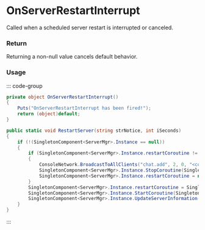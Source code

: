 # OnServerRestartInterrupt
<Badge type="info" text="Server"/>[<Badge type="danger" text="Carbon Compatible"/>](https://github.com/CarbonCommunity/Carbon)[<Badge type="warning" text="Oxide Compatible"/>](https://github.com/OxideMod/Oxide.Rust)
Called when a scheduled server restart is interrupted or canceled.

### Return
Returning a non-null value cancels default behavior.

### Usage
::: code-group
```csharp [Example]
private object OnServerRestartInterrupt()
{
	Puts("OnServerRestartInterrupt has been fired!");
	return (object)default;
}
```
```csharp [Source — Assembly-CSharp @ ServerMgr]
public static void RestartServer(string strNotice, int iSeconds)
{
	if (!(SingletonComponent<ServerMgr>.Instance == null))
	{
		if (SingletonComponent<ServerMgr>.Instance.restartCoroutine != null)
		{
			ConsoleNetwork.BroadcastToAllClients("chat.add", 2, 0, "<color=#fff>SERVER</color> Restart interrupted!");
			SingletonComponent<ServerMgr>.Instance.StopCoroutine(SingletonComponent<ServerMgr>.Instance.restartCoroutine);
			SingletonComponent<ServerMgr>.Instance.restartCoroutine = null;
		}
		SingletonComponent<ServerMgr>.Instance.restartCoroutine = SingletonComponent<ServerMgr>.Instance.ServerRestartWarning(strNotice, iSeconds);
		SingletonComponent<ServerMgr>.Instance.StartCoroutine(SingletonComponent<ServerMgr>.Instance.restartCoroutine);
		SingletonComponent<ServerMgr>.Instance.UpdateServerInformation();
	}
}

```
:::
